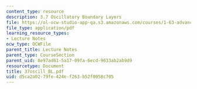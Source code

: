 ```yaml
---
content_type: resource
description: 3.7 Oscillatory Boundary Layers
file: https://ol-ocw-studio-app-qa.s3.amazonaws.com/courses/1-63-advanced-fluid-dynamics-of-the-environment-fall-2002/d5ca2a0279fe424ef263b52f0058c705_37oscill_BL.pdf
file_type: application/pdf
learning_resource_types:
- Lecture Notes
ocw_type: OCWFile
parent_title: Lecture Notes
parent_type: CourseSection
parent_uid: 8e97ad61-5a17-09fa-6ecd-9633ab2ab9d9
resourcetype: Document
title: 37oscill_BL.pdf
uid: d5ca2a02-79fe-424e-f263-b52f0058c705
---
```

